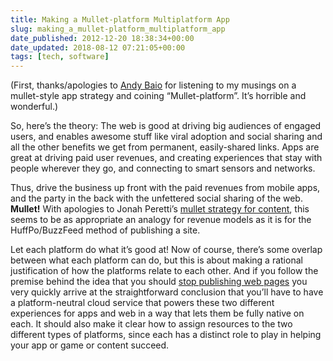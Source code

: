```yaml
---
title: Making a Mullet-platform Multiplatform App
slug: making_a_mullet-platform_multiplatform_app
date_published: 2012-12-20 18:38:34+00:00
date_updated: 2018-08-12 07:21:05+00:00
tags: [tech, software]
---
```

(First, thanks/apologies to [Andy Baio](http://waxy.org/) for listening to my musings on a mullet-style app strategy and coining “Mullet-platform”. It’s horrible and wonderful.)

So, here’s the theory: The web is good at driving big audiences of engaged users, and enables awesome stuff like viral adoption and social sharing and all the other benefits we get from permanent, easily-shared links. Apps are great at driving paid user revenues, and creating experiences that stay with people wherever they go, and connecting to smart sensors and networks.

Thus, drive the business up front with the paid revenues from mobile apps, and the party in the back with the unfettered social sharing of the web. **Mullet!** With apologies to Jonah Peretti’s [mullet strategy for content](http://www.businessinsider.com/jonah-perettis-awesome-viral-media-presentation-explained-2010-8?op=1), this seems to be as appropriate an analogy for revenue models as it is for the HuffPo/BuzzFeed method of publishing a site.

Let each platform do what it’s good at! Now of course, there’s some overlap between what each platform can do, but this is about making a rational justification of how the platforms relate to each other. And if you follow the premise behind the idea that you should [stop publishing web pages](/2012/08/14/stop_publishing_web_pages/) you very quickly arrive at the straightforward conclusion that you’ll have to have a platform-neutral cloud service that powers these two different experiences for apps and web in a way that lets them be fully native on each. It should also make it clear how to assign resources to the two different types of platforms, since each has a distinct role to play in helping your app or game or content succeed.
